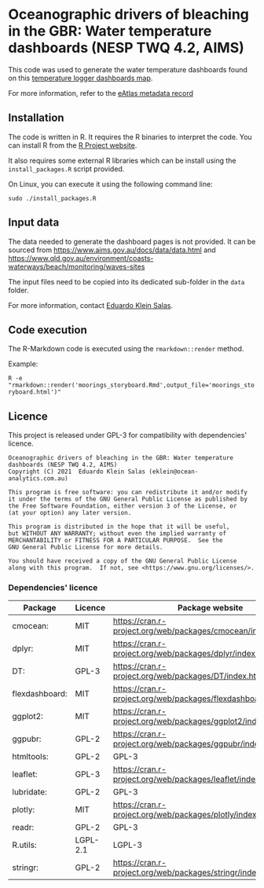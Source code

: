 # Oceanographic drivers of bleaching in the GBR: Water temperature dashboards (NESP TWQ 4.2, AIMS)

This code was used to generate the water temperature dashboards found on this
[temperature logger dashboards map](https://maps.eatlas.org.au/index.html?z=6&ll=147.90662,-16.53127&l0=ea_nesp4%3AGBR_AIMS_NESP-TWQ-4-2_Temp-Logger-Metadata_2015-17,ea_ea-be%3AWorld_Bright-Earth-e-Atlas-basemap,google_HYBRID,google_TERRAIN,google_SATELLITE,google_ROADMAP&v0=,,f,f,f,f&intro=false).

For more information, refer to the [eAtlas metadata record](https://eatlas.org.au/data/uuid/5dcde66c-0289-42e7-a833-c4cae065a213)

## Installation

The code is written in R. It requires the R binaries to interpret the code.
You can install R from the [R Project website](https://www.r-project.org/).

It also requires some external R libraries which can be install
using the `install_packages.R` script provided.

On Linux, you can execute it using the following command line:

```sudo ./install_packages.R```

## Input data

The data needed to generate the dashboard pages is not provided. It can be sourced
from https://www.aims.gov.au/docs/data/data.html
and https://www.qld.gov.au/environment/coasts-waterways/beach/monitoring/waves-sites

The input files need to be copied into its dedicated sub-folder in the `data` folder.

For more information, contact [Eduardo Klein Salas](mailto:eklein@ocean-analytics.com.au).

## Code execution

The R-Markdown code is executed using the `rmarkdown::render` method.

Example:

```R -e "rmarkdown::render('moorings_storyboard.Rmd',output_file='moorings_storyboard.html')"```

## Licence

This project is released under GPL-3 for compatibility with dependencies' licence.

    Oceanographic drivers of bleaching in the GBR: Water temperature dashboards (NESP TWQ 4.2, AIMS)
    Copyright (C) 2021  Eduardo Klein Salas (eklein@ocean-analytics.com.au)

    This program is free software: you can redistribute it and/or modify
    it under the terms of the GNU General Public License as published by
    the Free Software Foundation, either version 3 of the License, or
    (at your option) any later version.

    This program is distributed in the hope that it will be useful,
    but WITHOUT ANY WARRANTY; without even the implied warranty of
    MERCHANTABILITY or FITNESS FOR A PARTICULAR PURPOSE.  See the
    GNU General Public License for more details.

    You should have received a copy of the GNU General Public License
    along with this program.  If not, see <https://www.gnu.org/licenses/>.


### Dependencies' licence

| Package        | Licence           | Package website                                                  |
| -------------- | ----------------- | ---------------------------------------------------------------- |
| cmocean:       | MIT               | https://cran.r-project.org/web/packages/cmocean/index.html       |
| dplyr:         | MIT               | https://cran.r-project.org/web/packages/dplyr/index.html         |
| DT:            | GPL-3             | https://cran.r-project.org/web/packages/DT/index.html            |
| flexdashboard: | MIT               | https://cran.r-project.org/web/packages/flexdashboard/index.html |
| ggplot2:       | MIT               | https://cran.r-project.org/web/packages/ggplot2/index.html       |
| ggpubr:        | GPL-2             | https://cran.r-project.org/web/packages/ggpubr/index.html        |
| htmltools:     | GPL-2 | GPL-3     | https://cran.r-project.org/web/packages/htmltools/index.html     |
| leaflet:       | GPL-3             | https://cran.r-project.org/web/packages/leaflet/index.html       |
| lubridate:     | GPL-2 | GPL-3     | https://cran.r-project.org/web/packages/lubridate/index.html     |
| plotly:        | MIT               | https://cran.r-project.org/web/packages/plotly/index.html        |
| readr:         | GPL-2 | GPL-3     | https://cran.r-project.org/web/packages/readr/index.html         |
| R.utils:       | LGPL-2.1 | LGPL-3 | https://cran.r-project.org/web/packages/R.utils/index.html       |
| stringr:       | GPL-2             | https://cran.r-project.org/web/packages/stringr/index.html       |
